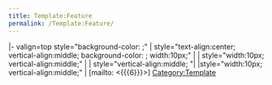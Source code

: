 ```yaml
---
title: Template:Feature
permalink: /Template:Feature/
---
```


|- valign=top style="background-color: ;" | style="text-align:center; vertical-align:middle; background-color: ; width:10px;" | | style="width:10px; vertical-align:middle;" | | style="vertical-align:middle; "| |style="width:10px; vertical-align:middle;" | \[mailto: <{{{6}}}>\] <noinclude> [Category:Template](/Category:Template "wikilink") </noinclude>